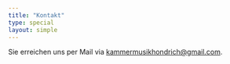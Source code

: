 ```yaml
---
title: "Kontakt"
type: special
layout: simple
---
```


Sie erreichen uns per Mail via <a href="mailto:kammermusikhondrich@gmail.com">kammermusikhondrich@gmail.com</a>.
